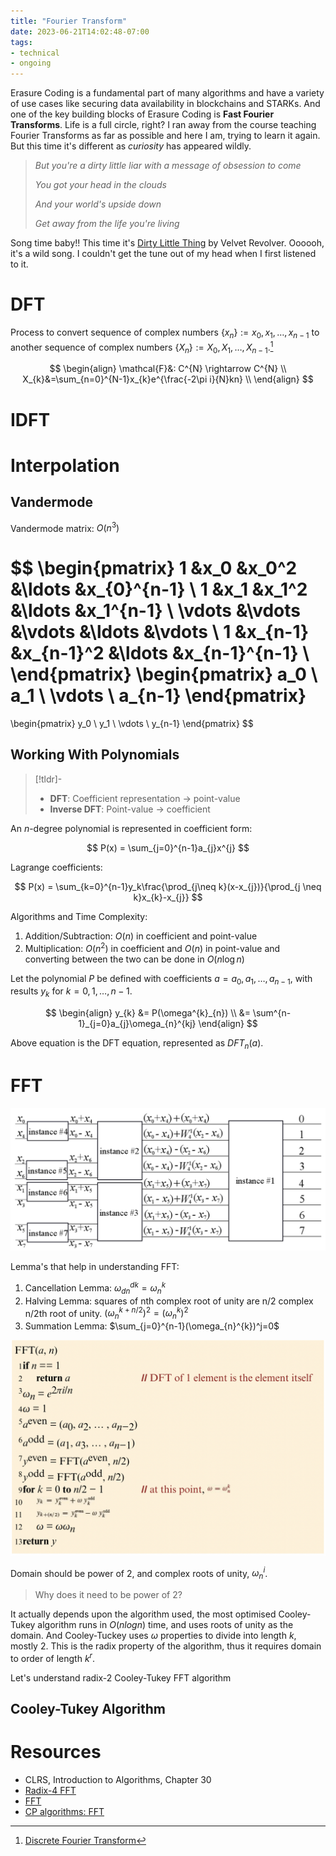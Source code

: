 ```yaml
---
title: "Fourier Transform"
date: 2023-06-21T14:02:48-07:00
tags:
- technical
- ongoing
---
```


Erasure Coding is a fundamental part of many algorithms and have a variety of use cases like securing data availability in blockchains and STARKs. And one of the key building blocks of Erasure Coding is **Fast Fourier Transforms**. Life is a full circle, right? I ran away from the course teaching Fourier Transforms as far as possible and here I am, trying to learn it again. But this time it's different as *curiosity* has appeared wildly.

> *But you're a dirty little liar with a message of obsession to come*
>
> *You got your head in the clouds*
>
> *And your world's upside down*
>
> *Get away from the life you're living*

Song time baby!! This time it's [Dirty Little Thing](https://open.spotify.com/track/1PlTjGYNKGsU7Rqi5dZZCk?si=3f7cb22c42c64ee0) by Velvet Revolver. Oooooh, it's a wild song. I couldn't get the tune out of my head when I first listened to it.

# DFT

Process to convert sequence of complex numbers $\lbrace x_{n} \rbrace := x_0,x_1,\ldots,x_{n-1}$ to another sequence of complex numbers $\lbrace X_{n} \rbrace:=X_0,X_1,\ldots,X_{n-1}$.[^1]

$$
\begin{align}
\mathcal{F}&: C^{N} \rightarrow C^{N} \\
X_{k}&=\sum_{n=0}^{N-1}x_{k}e^{\frac{-2\pi i}{N}kn} \\
\end{align}
$$

# IDFT

# Interpolation

## Vandermode

Vandermode matrix: $O(n^3)$

$$
\begin{pmatrix}
1 &x_0 &x_0^2 &\ldots &x_{0}^{n-1} \\
1 &x_1 &x_1^2 &\ldots &x_1^{n-1} \\
\vdots &\vdots &\vdots &\ldots &\vdots \\
1 &x_{n-1} &x_{n-1}^2 &\ldots &x_{n-1}^{n-1} \\
\end{pmatrix}
\begin{pmatrix}
a_0 \\
a_1 \\
\vdots \\
a_{n-1}
\end{pmatrix}
=
\begin{pmatrix}
y_0 \\
y_1 \\
\vdots \\
y_{n-1}
\end{pmatrix}
$$

## Working With Polynomials

> [!tldr]-
> - **DFT**: Coefficient representation -> point-value
> - **Inverse DFT**: Point-value -> coefficient

An $n$-degree polynomial is represented in coefficient form:

$$
P(x) = \sum_{j=0}^{n-1}a_{j}x^{j}
$$

Lagrange coefficients:

$$
P(x) = \sum_{k=0}^{n-1}y_k\frac{\prod_{j\neq k}(x-x_{j})}{\prod_{j \neq k}x_{k}-x_{j}}
$$

Algorithms and Time Complexity:

1. Addition/Subtraction: $O(n)$ in coefficient and point-value
2. Multiplication: $O(n^2)$ in coefficient and $O(n)$ in point-value and converting between the two can be done in $O(n\log n)$

Let the polynomial $P$ be defined with coefficients $a={a_0,a_1,\ldots,a_{n-1}}$, with results $y_{k}$ for $k=0,1,\ldots,n-1$.

$$
\begin{align}
y_{k} &= P(\omega^{k}_{n}) \\
&= \sum^{n-1}_{j=0}a_{j}\omega_{n}^{kj}
\end{align}
$$

Above equation is the DFT equation, represented as $DFT_n(a)$.

# FFT

![recursive-fft](thoughts/images/recursive-fft.png)

Lemma's that help in understanding FFT:

1. Cancellation Lemma: $\omega_{dn}^{dk}=\omega_n^k$
2. Halving Lemma: squares of nth complex root of unity are n/2 complex n/2th root of unity. $(\omega_n^{k+n/2})^{2}=(\omega_n^{k})^2$
3. Summation Lemma: $\sum_{j=0}^{n-1}(\omega_{n}^{k})^j=0$

![fft](thoughts/images/fft.png)

Domain should be power of 2, and complex roots of unity, $\omega_n^i$.

> Why does it need to be power of 2?

It actually depends upon the algorithm used, the most optimised Cooley-Tukey algorithm runs in $O(nlogn)$ time, and uses roots of unity as the domain. And Cooley-Tuckey uses $\omega$ properties to divide into length $k$, mostly 2. This is the radix property of the algorithm, thus it requires domain to order of length $k^{r}$.

Let's understand radix-2 Cooley-Tukey FFT algorithm

## Cooley-Tukey Algorithm

# Resources

- CLRS, Introduction to Algorithms, Chapter 30
- [Radix-4 FFT](https://hackmd.io/@akshayk07/ryn-yR7qr)
- [FFT](https://vanhunteradams.com/FFT/FFT.html)
- [CP algorithms: FFT](https://cp-algorithms.com/algebra/fft.html)

[^1]: [Discrete Fourier Transform](https://en.wikipedia.org/wiki/Discrete_Fourier_transform)
